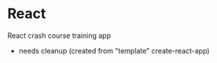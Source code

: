 # React

React crash course training app
- needs cleanup (created from "template" create-react-app)
